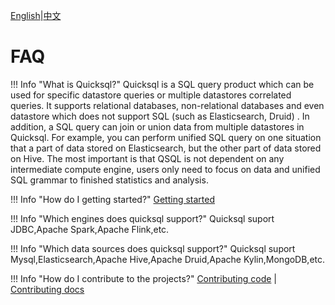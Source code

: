 [English](./faq.md)|[中文](../zh/about/faq.md)

# FAQ

!!! Info "What is Quicksql?"
    Quicksql is a SQL query product which can be used for specific
    datastore queries or multiple datastores correlated queries.
    It supports relational databases, non-relational databases
    and even datastore which does not support SQL (such as Elasticsearch, Druid) .
    In addition, a SQL query can join or union data from multiple
    datastores in Quicksql. For example, you can perform unified
    SQL query on one situation that a part of data stored on Elasticsearch,
    but the other part of data stored on Hive. The most important is that
    QSQL is not dependent on any intermediate compute engine, users only
    need to focus on data and unified SQL grammar to finished statistics
    and analysis.

!!! Info "How do I getting started?"
    [Getting started](https://quicksql.readthedocs.io/en/latest/reference/getting-started/)

!!! Info "Which engines does quicksql support?"
    Quicksql suport JDBC,Apache Spark,Apache Flink,etc.

!!! Info "Which data sources does quicksql support?"
    Quicksql suport Mysql,Elasticsearch,Apache Hive,Apache Druid,Apache Kylin,MongoDB,etc.

!!! Info "How do I contribute to the projects?"
    [Contributing code](https://quicksql.readthedocs.io/en/latest/community/contribution-code/)  |
    [Contributing docs](https://quicksql.readthedocs.io/en/latest/community/contribution-docs/)